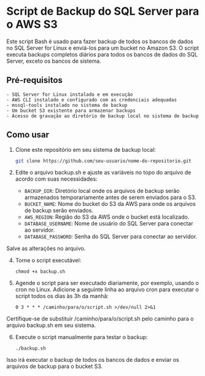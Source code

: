 # Script de Backup do SQL Server para o AWS S3

Este script Bash é usado para fazer backup de todos os bancos de dados no SQL Server for Linux e enviá-los para um bucket no Amazon S3. O script executa backups completos diários para todos os bancos de dados do SQL Server, exceto os bancos de sistema.

## Pré-requisitos

    - SQL Server for Linux instalado e em execução
    - AWS CLI instalado e configurado com as credenciais adequadas
    - mssql-tools instalado no sistema de backup
    - Um bucket S3 existente para armazenar backups
    - Acesso de gravação ao diretório de backup local no sistema de backup

## Como usar

1. Clone este repositório em seu sistema de backup local:

   ```bash
   git clone https://github.com/seu-usuario/nome-do-repositorio.git

2. Edite o arquivo backup.sh e ajuste as variáveis no topo do arquivo de acordo com suas necessidades:

    - `BACKUP_DIR`: Diretório local onde os arquivos de backup serão armazenados temporariamente antes de serem enviados para o S3.
    - `BUCKET_NAME`: Nome do bucket do S3 da AWS para onde os arquivos de backup serão enviados.
    - `AWS_REGION`: Região do S3 da AWS onde o bucket está localizado.
    - `DATABASE_USERNAME`: Nome de usuário do SQL Server para conectar ao servidor.
    - `DATABASE_PASSWORD`: Senha do SQL Server para conectar ao servidor.

Salve as alterações no arquivo.

4. Torne o script executável:
    ```
    chmod +x backup.sh
    ```

5. Agende o script para ser executado diariamente, por exemplo, usando o cron no Linux. Adicione a seguinte linha ao arquivo cron para executar o script todos os dias às 3h da manhã:
    ```
    0 3 * * * /caminho/para/o/script.sh >/dev/null 2>&1
    ```
Certifique-se de substituir /caminho/para/o/script.sh pelo caminho para o arquivo backup.sh em seu sistema.


6. Execute o script manualmente para testar o backup:
    ```
    ./backup.sh
    ```
Isso irá executar o backup de todos os bancos de dados e enviar os arquivos de backup para o bucket S3.
